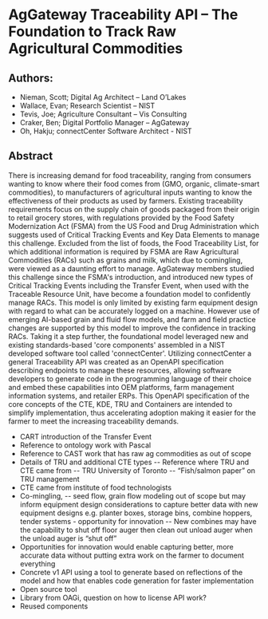 # AgGateway Traceability API – The Foundation to Track Raw Agricultural Commodities

## Authors:
- Nieman, Scott; Digital Ag Architect – Land O’Lakes
- Wallace, Evan; Research Scientist – NIST
- Tevis, Joe; Agriculture Consultant – Vis Consulting
- Craker, Ben; Digital Portfolio Manager – AgGateway
- Oh, Hakju; connectCenter Software Architect - NIST

## Abstract

There is increasing demand for food traceability, ranging from consumers wanting to know where their food comes from (GMO, organic, climate-smart commodities), to manufacturers of agricultural inputs wanting to know the effectiveness of their products as used by farmers. Existing traceability requirements focus on the supply chain of goods packaged from their origin to retail grocery stores, with regulations provided by the Food Safety Modernization Act (FSMA) from the US Food and Drug Administration which suggests used of Critical Tracking Events and Key Data Elements to manage this challenge. Excluded from the list of foods, the Food Traceability List, for which additional information is required by FSMA are Raw Agricultural Commodities (RACs) such as grains and milk, which due to comingling, were viewed as a daunting effort to manage. AgGateway members studied this challenge since the FSMA's introduction, and introduced new types of Critical Tracking Events including the Transfer Event, when used with the Traceable Resource Unit, have become a foundation model to confidently manage RACs. This model is only limited by existing farm equipment design with regard to what can be accurately logged on a machine. However use of emerging AI-based grain and fluid flow models, and farm and field practice changes are supported by this model to improve the confidence in tracking RACs. Taking it a step further, the foundational model leveraged new and existing standards-based 'core components' assembled in a NIST developed software tool called 'connectCenter'. Utilizing connectCenter a general Traceability API was created as an OpenAPI specification describing endpoints to manage these resources, allowing software developers to generate code in the programming language of their choice and embed these capabilities into OEM platforms, farm management information systems, and retailer ERPs. This OpenAPI specification of the core concepts of the CTE, KDE, TRU and Containers are intended to simplify implementation, thus accelerating adoption making it easier for the farmer to meet the increasing traceability demands. 


- CART introduction of the Transfer Event
- Reference to ontology work with Pascal
- Reference to CAST work that has raw ag commodities as out of scope
- Details of TRU and additional CTE types
-- Reference where TRU and CTE came from
-- TRU University of Toronto
-- “Fish/salmon paper” on TRU management
- CTE came from institute of food technologists
- Co-mingling,
-- seed flow, grain flow modeling out of scope but may inform equipment design considerations to capture better data with new equipment designs
e.g. planter boxes, storage bins, combine hoppers, tender systems - opportunity for innovation
-- New combines may have the capability to shut off floor auger then clean out unload auger when the unload auger is “shut off”
- Opportunities for innovation would enable capturing better, more accurate data without putting extra work on the farmer to document everything
- Concrete v1 API using a tool to generate based on reflections of the model and how that enables code generation for faster implementation
- Open source tool
- Library from OAGi, question on how to license API work?
- Reused components
